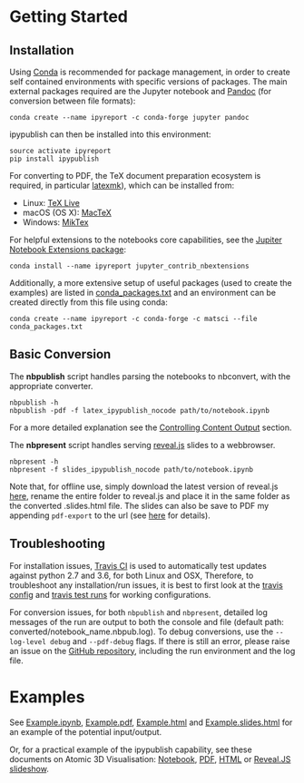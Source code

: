 # Getting Started

## Installation

Using [Conda](https://conda.io/docs/) is recommended for package management, 
in order to create self contained environments with specific versions of packages. 
The main external packages required are the Jupyter notebook and [Pandoc](http://pandoc.org) (for conversion between file formats):

	conda create --name ipyreport -c conda-forge jupyter pandoc
	
ipypublish can then be installed into this environment:

	source activate ipyreport
	pip install ipypublish
	
For converting to PDF, the TeX document preparation ecosystem is required, 
in particular [latexmk](http://mg.readthedocs.io/latexmk.html)), which can be installed from:

- Linux: [TeX Live](http://tug.org/texlive/)
- macOS (OS X): [MacTeX](http://tug.org/mactex/)
- Windows: [MikTex](http://www.miktex.org/)

For helpful extensions to the notebooks core capabilities, see the 
[Jupiter Notebook Extensions package](http://jupyter-contrib-nbextensions.readthedocs.io/en/latest/):

	conda install --name ipyreport jupyter_contrib_nbextensions
	
Additionally, a more extensive setup of useful packages (used to create the examples) 
are listed in [conda_packages.txt](https://github.com/chrisjsewell/ipypublish/blob/master/conda_packages.txt) 
and an environment can be created directly from this file using conda:

	conda create --name ipyreport -c conda-forge -c matsci --file conda_packages.txt

## Basic Conversion

The **nbpublish** script handles parsing the notebooks to nbconvert, with the appropriate converter.

    nbpublish -h
    nbpublish -pdf -f latex_ipypublish_nocode path/to/notebook.ipynb

For a more detailed explanation see the [Controlling Content Output](content_output.md) section.
    
The **nbpresent** script handles serving [reveal.js](http://lab.hakim.se/reveal-js/#/) slides to a webbrowser.

    nbpresent -h
	nbpresent -f slides_ipypublish_nocode path/to/notebook.ipynb
	
Note that, for offline use, simply download the latest version of reveal.js [here](https://github.com/hakimel/reveal.js/releases), 
rename the entire folder to reveal.js and place it in the same folder as the converted .slides.html file. 
The slides can also be save to PDF my appending `pdf-export` to the url (see [here](https://github.com/hakimel/reveal.js#pdf-export) for details).

## Troubleshooting

For installation issues, [Travis CI](https://en.wikipedia.org/wiki/Travis_CI) is used to automatically test updates against 
python 2.7 and 3.6, for both Linux and OSX, Therefore, to troubleshoot any installation/run issues, 
it is best to first look at the [travis config](https://github.com/chrisjsewell/ipypublish/blob/master/.travis.yml) 
and [travis test runs](https://travis-ci.org/chrisjsewell/ipypublish) for working configurations.

For conversion issues, for both `nbpublish` and `nbpresent`, detailed log messages of the run are output to 
both the console and file (default path: converted/notebook_name.nbpub.log). 
To debug conversions, use the `--log-level debug` and `--pdf-debug` flags. If there is still an error, please raise an
issue on the [GitHub repository](https://github.com/chrisjsewell/ipypublish/issues), including the run environment and
the log file.

# Examples

See [Example.ipynb](example/notebooks/Example.ipynb), [Example.pdf](https://chrisjsewell.github.io/ipypublish/Example.view_pdf.html),
[Example.html](https://chrisjsewell.github.io/ipypublish/Example.html) and 
[Example.slides.html](https://chrisjsewell.github.io/ipypublish/Example.slides.html#/) 
for an example of the potential input/output.

Or, for a practical example of the ipypublish capability, see these documents on Atomic 3D Visualisation: 
[Notebook](https://github.com/chrisjsewell/chrisjsewell.github.io/blob/master/3d_atomic/3D%20Atomic%20Visualisation.ipynb), 
[PDF](https://chrisjsewell.github.io/3d_atomic/converted/3D%20Atomic%20Visualisation.view_pdf.html), 
[HTML](https://chrisjsewell.github.io/3d_atomic/converted/3D%20Atomic%20Visualisation.html) 
or [Reveal.JS slideshow](https://chrisjsewell.github.io/3d_atomic/converted/3D%20Atomic%20Visualisation.slides.html).
